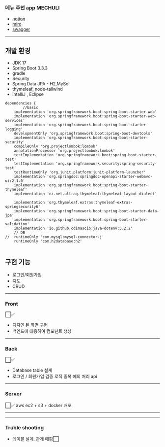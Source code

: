 ### 메뉴 추천 app MECHULI
- [notion](https://sasha1107.notion.site/Team-Project-Template-cdcd0a777261493eb42a035b6a12589b)
- [miro](https://miro.com/app/board/uXjVKlGWC2M=/)
- [swagger](http://localhost:8081/swagger)

---

## 개발 환경

- JDK 17
- Spring Boot 3.3.3
- gradle
- Security
- Spring Data JPA - H2,MySql
- thymeleaf, node-tailwind
- intelliJ , Eclipse

```
dependencies {
		//basic
	implementation 'org.springframework.boot:spring-boot-starter-web'
	implementation 'org.springframework.boot:spring-boot-starter-web-services'
	implementation 'org.springframework.boot:spring-boot-starter-logging'
	developmentOnly 'org.springframework.boot:spring-boot-devtools'
	implementation 'org.springframework.boot:spring-boot-starter-security'
	compileOnly 'org.projectlombok:lombok'
	annotationProcessor 'org.projectlombok:lombok'
	testImplementation 'org.springframework.boot:spring-boot-starter-test'
	testImplementation 'org.springframework.security:spring-security-test'
	testRuntimeOnly 'org.junit.platform:junit-platform-launcher'
	implementation 'org.springdoc:springdoc-openapi-starter-webmvc-ui:2.1.0'
	implementation 'org.springframework.boot:spring-boot-starter-thymeleaf'
	implementation 'nz.net.ultraq.thymeleaf:thymeleaf-layout-dialect'

	implementation 'org.thymeleaf.extras:thymeleaf-extras-springsecurity6'
	implementation 'org.springframework.boot:spring-boot-starter-data-jpa'
	implementation 'org.springframework.boot:spring-boot-starter-validation'
	implementation 'io.github.cdimascio:java-dotenv:5.2.2'
	// DB
//	runtimeOnly 'com.mysql:mysql-connector-j'
	runtimeOnly 'com.h2database:h2'


```
## 구현 기능
- 로그인/회원가입
- 지도
- CRUD

---
### Front
⬜✅
- 디자인 된 화면 구현
- 백엔드에 대응하여 컴포넌트 생성

---
### Back
⬜✅
- Database table 설계
- 로그인 / 회원가입 검증 로직 중복 예외 처리 api

---
### Server
⬜✅
aws ec2 + s3 + docker 배포

---
---

### Truble shooting

- 테이블 설계. 관계 매핑⬜


